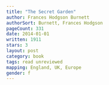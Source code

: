 ```yaml
---
title: "The Secret Garden"
author: Frances Hodgson Burnett
authorSort: Burnett, Frances Hodgson
pageCount: 331
date: 2014-01-01
written: 1911
stars: 3
layout: post
category: book
tags: read unreviewed
mapping: England, UK, Europe
gender: f
---
```

